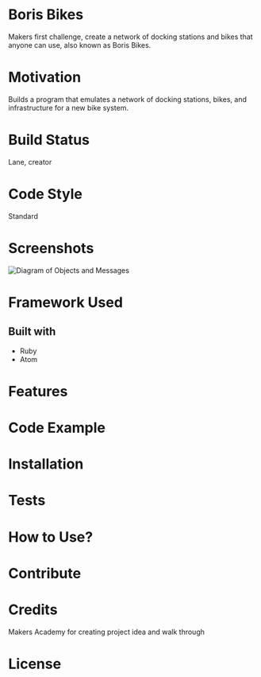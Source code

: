 # Boris Bikes #
Makers first challenge, create a network of docking stations and bikes that anyone can use, also known as Boris Bikes.
# Motivation #
Builds a program that emulates a network of docking stations, bikes, and infrastructure for a new bike system.
# Build Status #
Lane, creator
# Code Style #
Standard
# Screenshots #
![Diagram of Objects and Messages](/documents/projects/boris_bikes/diagram.png?raw=true "Diagram")
# Framework Used #
## Built with ##
* Ruby
* Atom
# Features #
# Code Example #
# Installation #
# Tests #
# How to Use? #
# Contribute #
# Credits #
Makers Academy for creating project idea and walk through
# License #
